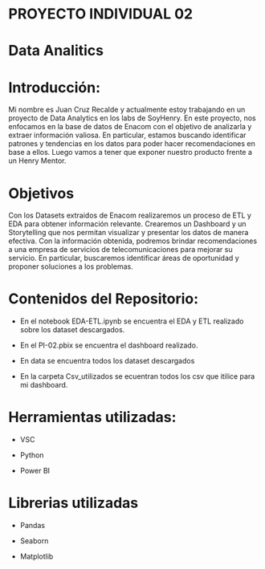 # PROYECTO INDIVIDUAL 02

# Data Analitics 
 


# Introducción: 
Mi nombre es Juan Cruz Recalde y actualmente estoy trabajando en un proyecto de Data Analytics en los labs de SoyHenry. En este proyecto, nos enfocamos en la base de datos de Enacom con el objetivo de analizarla y extraer información valiosa. En particular, estamos buscando identificar patrones y tendencias en los datos para poder hacer recomendaciones en base a ellos. Luego vamos a tener que exponer nuestro producto frente a un Henry Mentor.
   
# Objetivos 
 
Con los Datasets extraidos de Enacom realizaremos un proceso de ETL  y EDA para obtener información relevante. Crearemos un Dashboard y un Storytelling que nos permitan visualizar y presentar los datos de manera efectiva. Con la información obtenida, podremos brindar recomendaciones a una empresa de servicios de telecomunicaciones para mejorar su servicio. En particular, buscaremos identificar áreas de oportunidad y proponer soluciones a los problemas.
 
# Contenidos del Repositorio:

- En el notebook EDA-ETL.ipynb se encuentra el EDA y ETL realizado sobre los dataset descargados.

- En el PI-02.pbix se encuentra el dashboard realizado.

- En data se encuentra todos los dataset descargados

- En la carpeta Csv_utilizados se ecuentran todos los csv que itilice para mi dashboard.
 
# Herramientas utilizadas: 
 
- VSC 

- Python 
 
- Power BI 
 
# Librerias utilizadas 

- Pandas 
 
- Seaborn  
 
- Matplotlib